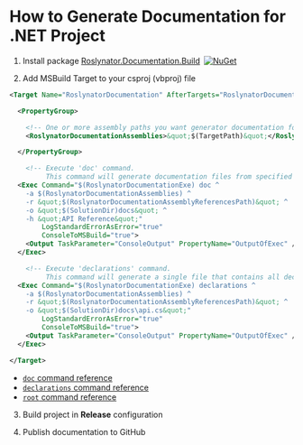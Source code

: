 
# How to Generate Documentation for .NET Project

1) Install package [Roslynator.Documentation.Build](http://www.nuget.org/packages/Roslynator.Documentation.Build/)&ensp;[![NuGet](https://img.shields.io/nuget/v/Roslynator.Documentation.Build.svg)](https://nuget.org/packages/Roslynator.Documentation.Build)

2) Add MSBuild Target to your csproj (vbproj) file

```xml
<Target Name="RoslynatorDocumentation" AfterTargets="RoslynatorDocumentationInitialize" Condition=" '$(Configuration)' == 'Release'">

  <PropertyGroup>

    <!-- One or more assembly paths you want generator documentation for, for example: A.dll B.dll -->
    <RoslynatorDocumentationAssemblies>&quot;$(TargetPath)&quot;</RoslynatorDocumentationAssemblies>

  </PropertyGroup>

    <!-- Execute 'doc' command.
         This command will generate documentation files from specified assemblies -->
  <Exec Command="$(RoslynatorDocumentationExe) doc ^
    -a $(RoslynatorDocumentationAssemblies) ^
    -r &quot;$(RoslynatorDocumentationAssemblyReferencesPath)&quot; ^
    -o &quot;$(SolutionDir)docs&quot; ^
    -h &quot;API Reference&quot;"
        LogStandardErrorAsError="true"
        ConsoleToMSBuild="true">
    <Output TaskParameter="ConsoleOutput" PropertyName="OutputOfExec" />
  </Exec>

    <!-- Execute 'declarations' command.
         This command will generate a single file that contains all declarations from specified assemblies -->
  <Exec Command="$(RoslynatorDocumentationExe) declarations ^
    -a $(RoslynatorDocumentationAssemblies) ^
    -r &quot;$(RoslynatorDocumentationAssemblyReferencesPath)&quot; ^
    -o &quot;$(SolutionDir)docs\api.cs&quot;"
        LogStandardErrorAsError="true"
        ConsoleToMSBuild="true">
    <Output TaskParameter="ConsoleOutput" PropertyName="OutputOfExec" />
  </Exec>

</Target>
```

* [`doc` command reference](../src/Documentation.Build/README.md#doc-command)
* [`declarations` command reference](../src/Documentation.Build/README.md#declarations-command)
* [`root` command reference](../src/Documentation.Build/README.md#root-command)

3) Build project in **Release** configuration

4) Publish documentation to GitHub